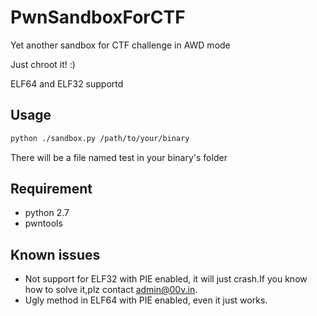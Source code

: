 # PwnSandboxForCTF
Yet another sandbox for CTF challenge in AWD mode

Just chroot it! :)

ELF64 and ELF32 supportd

## Usage

```bash
python ./sandbox.py /path/to/your/binary
```
There will be a file named test in your binary's folder

## Requirement

* python 2.7
* pwntools

## Known issues

* Not support for ELF32 with PIE enabled, it will just crash.If you know how to solve it,plz contact admin@00v.in.
* Ugly method in ELF64 with PIE enabled, even it just works.
